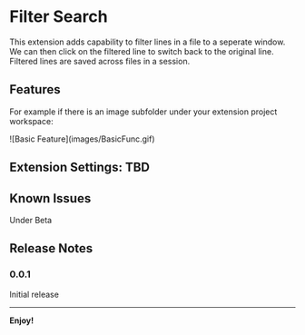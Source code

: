 # Filter Search

This extension adds capability to filter lines in a file to a seperate window. We can then click on the filtered line to switch back to the original line. Filtered lines are saved across files in a session.

## Features

For example if there is an image subfolder under your extension project workspace:

\!\[Basic Feature\]\(images/BasicFunc.gif\)

<!-- > Tip: Many popular extensions utilize animations. This is an excellent way to show off your extension! We recommend short, focused animations that are easy to follow. -->

## Extension Settings: TBD

<!-- Include if your extension adds any VS Code settings through the `contributes.configuration` extension point.

For example:

This extension contributes the following settings:

* `myExtension.enable`: enable/disable this extension
* `myExtension.thing`: set to `blah` to do something -->

## Known Issues

Under Beta

## Release Notes

### 0.0.1

Initial release

-----------------------------------------------------------------------------------------------------------
<!-- ## Following extension guidelines

Ensure that you've read through the extensions guidelines and follow the best practices for creating your extension.

* [Extension Guidelines](https://code.visualstudio.com/api/references/extension-guidelines)

## Working with Markdown

**Note:** You can author your README using Visual Studio Code.  Here are some useful editor keyboard shortcuts:

* Split the editor (`Cmd+\` on macOS or `Ctrl+\` on Windows and Linux)
* Toggle preview (`Shift+CMD+V` on macOS or `Shift+Ctrl+V` on Windows and Linux)
* Press `Ctrl+Space` (Windows, Linux, macOS) to see a list of Markdown snippets

### For more information

* [Visual Studio Code's Markdown Support](http://code.visualstudio.com/docs/languages/markdown)
* [Markdown Syntax Reference](https://help.github.com/articles/markdown-basics/)
 -->
**Enjoy!**
